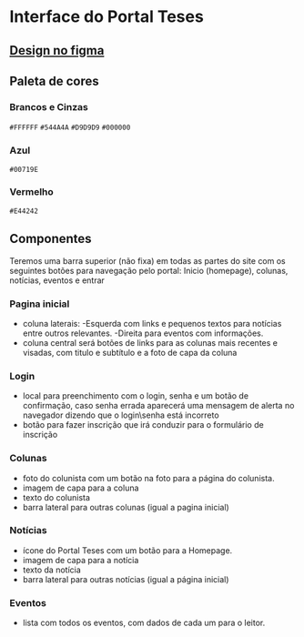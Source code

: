 # Interface do Portal Teses

## [Design no figma](https://www.figma.com/file/4FJ82fG8I9XetKF6pB6PXO/PortalTeses_Design?node-id=2%3A141)

## Paleta de cores

### Brancos e Cinzas

`#FFFFFF`
`#544A4A`
`#D9D9D9`
`#000000`

### Azul

`#00719E`

### Vermelho

`#E44242`

## Componentes

Teremos uma barra superior (não fixa) em todas as partes do site com os seguintes botões para navegação pelo portal: Inicio (homepage), colunas, notícias, eventos e entrar

### Pagina inicial

- coluna laterais:
-Esquerda com links e pequenos textos para notícias entre outros relevantes.
-Direita para eventos com informações.
- coluna central será botões de links para as colunas mais recentes e visadas, com titulo e subtítulo e a foto de capa da coluna

### Login

- local para preenchimento com o login, senha e um botão de confirmação, caso senha errada aparecerá uma mensagem de alerta no navegador dizendo que o login\senha está incorreto
- botão para fazer inscrição que irá conduzir para o formulário de inscrição

### Colunas

- foto do colunista com um botão na foto para a página do colunista.
- imagem de capa para a coluna
- texto do colunista
- barra lateral para outras colunas (igual a pagina inicial)

### Notícias

- ícone do Portal Teses com um botão para a Homepage.
- imagem de capa para a notícia
- texto da notícia
- barra lateral para outras notícias (igual a página inicial)

### Eventos

- lista com todos os eventos, com dados de cada um para o leitor.
